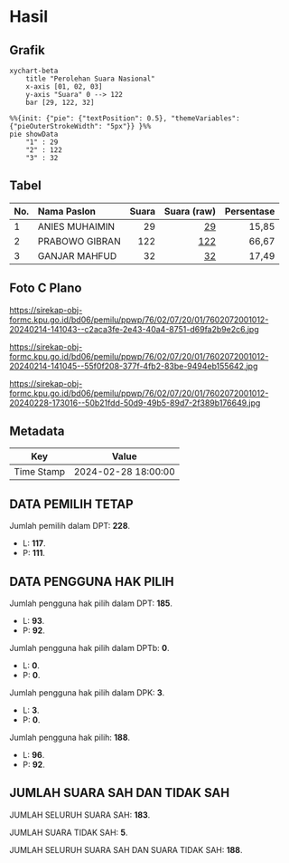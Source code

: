 # Hasil

## Grafik

```mermaid
xychart-beta
    title "Perolehan Suara Nasional"
    x-axis [01, 02, 03]
    y-axis "Suara" 0 --> 122
    bar [29, 122, 32]
```

```mermaid
%%{init: {"pie": {"textPosition": 0.5}, "themeVariables": {"pieOuterStrokeWidth": "5px"}} }%%
pie showData
    "1" : 29
    "2" : 122
    "3" : 32
```

## Tabel

| No. | Nama Paslon    | Suara | Suara (raw) | Persentase |
|:--- |:-------------- | -----:| -----------:| ----------:|
| 1   | ANIES MUHAIMIN | 29    | [29][p-1]   | 15,85      |
| 2   | PRABOWO GIBRAN | 122   | [122][p-2]  | 66,67      |
| 3   | GANJAR MAHFUD  | 32    | [32][p-3]   | 17,49      |


[p-1]: https://github.com/gigit-pemilu/pemilu-2024/blob/main/pilpres/hitung-suara/sub/76-sulawesi-barat/sub/02-mamuju/sub/07-papalang/sub/2001-toabo/sub/012-tps/sub/paslon-1.txt
[p-2]: https://github.com/gigit-pemilu/pemilu-2024/blob/main/pilpres/hitung-suara/sub/76-sulawesi-barat/sub/02-mamuju/sub/07-papalang/sub/2001-toabo/sub/012-tps/sub/paslon-2.txt
[p-3]: https://github.com/gigit-pemilu/pemilu-2024/blob/main/pilpres/hitung-suara/sub/76-sulawesi-barat/sub/02-mamuju/sub/07-papalang/sub/2001-toabo/sub/012-tps/sub/paslon-3.txt

## Foto C Plano

https://sirekap-obj-formc.kpu.go.id/bd06/pemilu/ppwp/76/02/07/20/01/7602072001012-20240214-141043--c2aca3fe-2e43-40a4-8751-d69fa2b9e2c6.jpg

https://sirekap-obj-formc.kpu.go.id/bd06/pemilu/ppwp/76/02/07/20/01/7602072001012-20240214-141045--55f0f208-377f-4fb2-83be-9494eb155642.jpg

https://sirekap-obj-formc.kpu.go.id/bd06/pemilu/ppwp/76/02/07/20/01/7602072001012-20240228-173016--50b21fdd-50d9-49b5-89d7-2f389b176649.jpg


## Metadata

| Key        | Value               |
| ---------- | ------------------- |
| Time Stamp | 2024-02-28 18:00:00 |


## DATA PEMILIH TETAP

Jumlah pemilih dalam DPT: **228**.
 * L: **117**.
 * P: **111**.

## DATA PENGGUNA HAK PILIH

Jumlah pengguna hak pilih dalam DPT: **185**.
 * L: **93**.
 * P: **92**.

Jumlah pengguna hak pilih dalam DPTb: **0**.
 * L: **0**.
 * P: **0**.

Jumlah pengguna hak pilih dalam DPK: **3**.
 * L: **3**.
 * P: **0**.

Jumlah pengguna hak pilih: **188**.
 * L: **96**.
 * P: **92**.

## JUMLAH SUARA SAH DAN TIDAK SAH

JUMLAH SELURUH SUARA SAH: **183**.

JUMLAH SUARA TIDAK SAH: **5**.

JUMLAH SELURUH SUARA SAH DAN SUARA TIDAK SAH: **188**.


